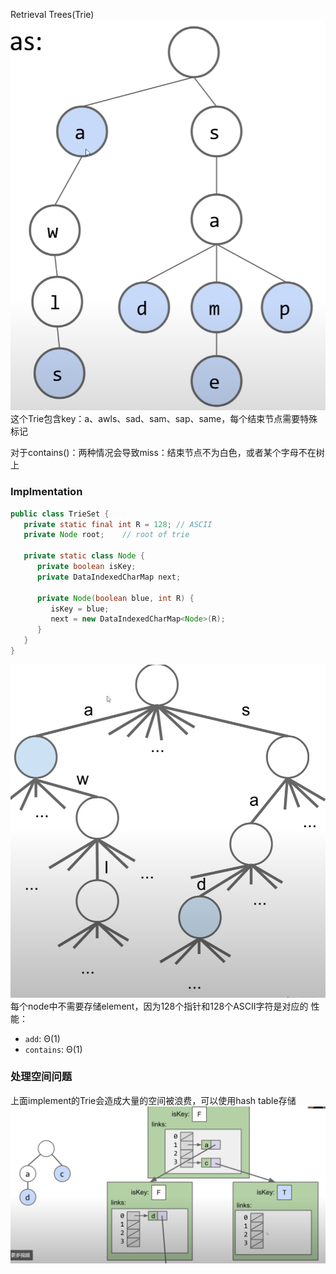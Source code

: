 Retrieval Trees(Trie)
![输入图片说明](/imgs/2025-02-26/tHWvBdCu8fFcgqla.png)
这个Trie包含key：a、awls、sad、sam、sap、same，每个结束节点需要特殊标记

对于contains()：两种情况会导致miss：结束节点不为白色，或者某个字母不在树上

### Implmentation
```java
public class TrieSet {
   private static final int R = 128; // ASCII
   private Node root;    // root of trie

   private static class Node {
      private boolean isKey;   
      private DataIndexedCharMap next;

      private Node(boolean blue, int R) {
         isKey = blue;
         next = new DataIndexedCharMap<Node>(R);
      }
   }
}
```
![输入图片说明](/imgs/2025-02-26/F9MUpts3IN5Hzx4H.png)
每个node中不需要存储element，因为128个指针和128个ASCII字符是对应的
性能：
-   `add`: Θ(1)
-   `contains`: Θ(1)


### 处理空间问题
上面implement的Trie会造成大量的空间被浪费，可以使用hash table存储![输入图片说明](/imgs/2025-02-26/VBAGpijnBeHkPhlX.png)
<!--stackedit_data:
eyJoaXN0b3J5IjpbLTY2MjAxMjkxOSwtNTUxMzUwOTY2XX0=
-->